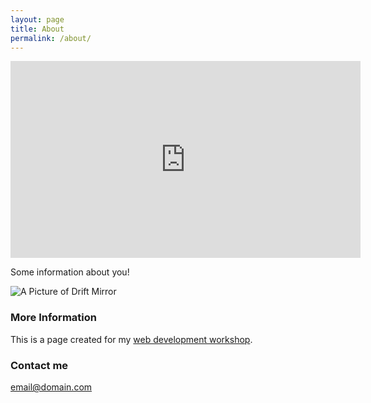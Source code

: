 ```yaml
---
layout: page
title: About
permalink: /about/
---
```


<iframe width="560" height="315" src="https://www.youtube.com/embed/GxqR6p8r6z0" title="YouTube video player" frameborder="0" allow="accelerometer; autoplay; clipboard-write; encrypted-media; gyroscope; picture-in-picture" allowfullscreen></iframe>

Some information about you!

![A Picture of Drift Mirror](https://jackbdu.com/media/works/virtual-mirrors/virtual-mirrors-drift.jpg)

### More Information

This is a page created for my [web development workshop](https://github.com/jackbdu/web-dev-workshop).

### Contact me

[email@domain.com](mailto:email@domain.com)
